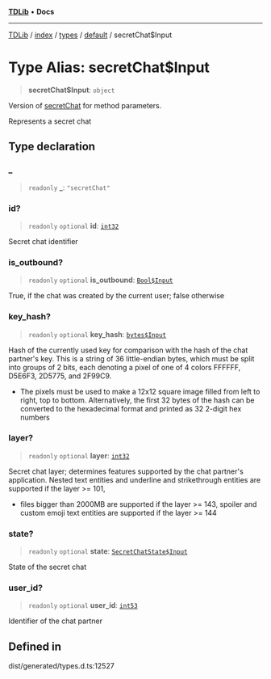 [**TDLib**](../../../../../../README.md) • **Docs**

***

[TDLib](../../../../../../modules.md) / [index](../../../../../README.md) / [types](../../../README.md) / [default](../README.md) / secretChat$Input

# Type Alias: secretChat$Input

> **secretChat$Input**: `object`

Version of [secretChat](secretChat.md) for method parameters.

Represents a secret chat

## Type declaration

### \_

> `readonly` **\_**: `"secretChat"`

### id?

> `readonly` `optional` **id**: [`int32`](int32.md)

Secret chat identifier

### is\_outbound?

> `readonly` `optional` **is\_outbound**: [`Bool$Input`](Bool$Input.md)

True, if the chat was created by the current user; false otherwise

### key\_hash?

> `readonly` `optional` **key\_hash**: [`bytes$Input`](bytes$Input.md)

Hash of the currently used key for comparison with the hash of the chat partner's key. This is a string of 36 little-endian bytes, which must be split into groups of 2 bits, each denoting a pixel of one of 4 colors FFFFFF, D5E6F3, 2D5775, and 2F99C9.

- The pixels must be used to make a 12x12 square image filled from left to right, top to bottom. Alternatively, the first 32 bytes of the hash can be converted to the hexadecimal format and printed as 32 2-digit hex numbers

### layer?

> `readonly` `optional` **layer**: [`int32`](int32.md)

Secret chat layer; determines features supported by the chat partner's application. Nested text entities and underline and strikethrough entities are supported if the layer >= 101,

- files bigger than 2000MB are supported if the layer >= 143, spoiler and custom emoji text entities are supported if the layer >= 144

### state?

> `readonly` `optional` **state**: [`SecretChatState$Input`](SecretChatState$Input.md)

State of the secret chat

### user\_id?

> `readonly` `optional` **user\_id**: [`int53`](int53.md)

Identifier of the chat partner

## Defined in

dist/generated/types.d.ts:12527
